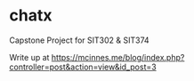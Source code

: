 # chatx
Capstone Project for SIT302 &amp; SIT374

Write up at https://mcinnes.me/blog/index.php?controller=post&action=view&id_post=3
